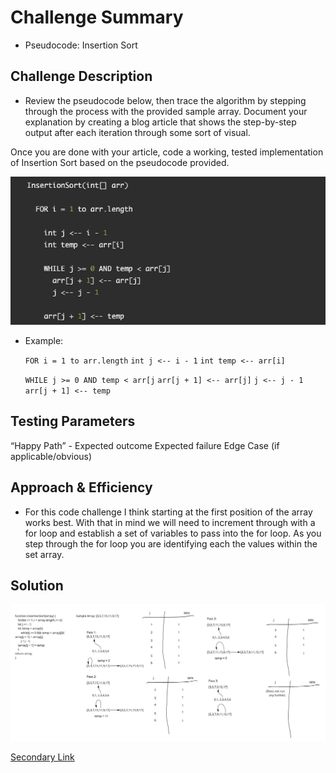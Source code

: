 # Challenge Summary

- Pseudocode: Insertion Sort

## Challenge Description

- Review the pseudocode below, then trace the algorithm by stepping through the process with the provided sample array. Document your explanation by creating a blog article that shows the step-by-step output after each iteration through some sort of visual.

Once you are done with your article, code a working, tested implementation of Insertion Sort based on the pseudocode provided.

![Example](/Assets/Pseudocode.png)

- Example:
  
  `FOR i = 1 to arr.length`
  `int j <-- i - 1`
  `int temp <-- arr[i]`
  
  `WHILE j >= 0 AND temp < arr[j`
  `arr[j + 1] <-- arr[j]`
  `j <-- j - 1`
  `arr[j + 1] <-- temp`

## Testing Parameters

“Happy Path” - Expected outcome
Expected failure
Edge Case (if applicable/obvious)

## Approach & Efficiency

- For this code challenge I think starting at the first position of the array works best. With that in mind we will need to increment through with a for loop and establish a set of variables to pass into the for loop. As you step through the for loop you are identifying each the values within the set array.

## Solution

![Solution Example](Assets/Selection_Sort.jpg)

[Secondary Link](/Users/jason/Documents/Projects/401/data-structures-and-algorithms.md/Assets/Selection_Sort.jpg)
